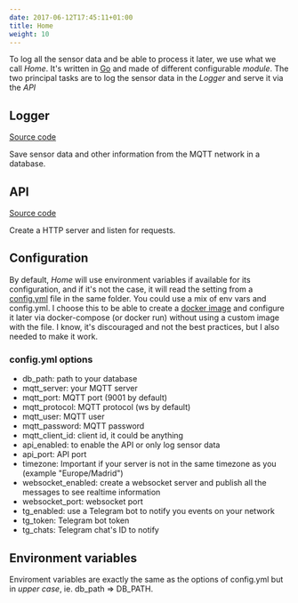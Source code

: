 ```yaml
---
date: 2017-06-12T17:45:11+01:00
title: Home
weight: 10
---
```


To log all the sensor data and be able to process it later, we use what we call *Home*. It's written in [Go](http://golang.org/) and made of different configurable *module*. The two principal tasks are to log the sensor data in the *Logger* and serve it via the *API*
 
 
## Logger

[Source code](https://github.com/conejoninja/home/tree/master/logger)

Save sensor data and other information from the MQTT network in a database.


## API

[Source code](https://github.com/conejoninja/home/tree/master/api)

Create a HTTP server and listen for requests.

## Configuration

By default, *Home* will use environment variables if available for its configuration, and if it's not the case, it will read the setting from a [config.yml](https://github.com/conejoninja/home/blob/master/cmd/config-sample.yml) file in the same folder. You could use a mix of env vars and config.yml. I choose this to be able to create a [docker image](https://hub.docker.com/r/conejo/home/) and configure it later via docker-compose (or docker run) without using a custom image with the file. I know, it's discouraged and not the best practices, but I also needed to make it work.


### config.yml options

* db_path: path to your database
* mqtt_server: your MQTT server
* mqtt_port: MQTT port (9001 by default)
* mqtt_protocol: MQTT protocol (ws by default)
* mqtt_user: MQTT user
* mqtt_password: MQTT password
* mqtt_client_id: client id, it could be anything
* api_enabled: to enable the API or only log sensor data
* api_port: API port
* timezone: Important if your server is not in the same timezone as you (example "Europe/Madrid")
* websocket_enabled: create a websocket server and publish all the messages to see realtime information
* websocket_port: websocket port
* tg_enabled: use a Telegram bot to notify you events on your network
* tg_token: Telegram bot token
* tg_chats: Telegram chat's ID to notify


## Environment variables 

Enviroment variables are exactly the same as the options of config.yml but in *upper case*, ie. db_path => DB_PATH.